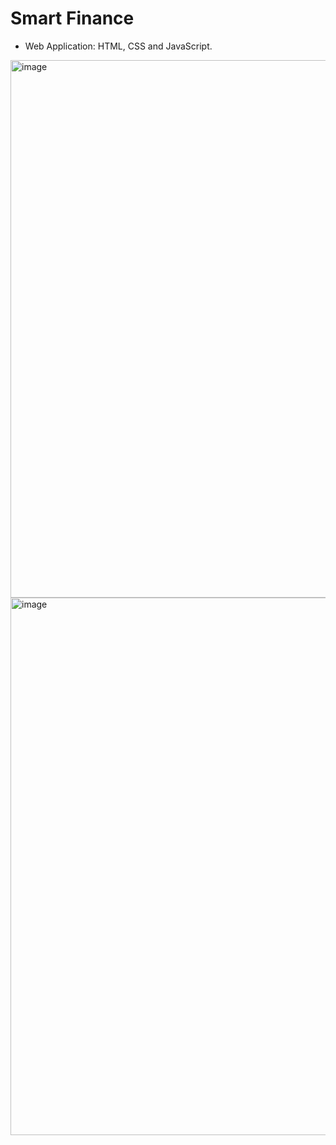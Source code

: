 # Smart Finance

- Web Application: HTML, CSS and JavaScript.

<img width="860" alt="image" src="https://github.com/user-attachments/assets/ca3a74a7-42c2-4053-b1cd-b682bed03026">

<img width="860" alt="image" src="https://github.com/user-attachments/assets/263cbf25-b7a4-456d-9d59-86c48f6af2fb">
